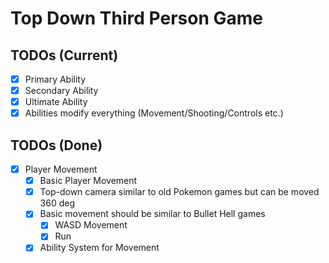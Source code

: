 # Top Down Third Person Game

## TODOs (Current)
- [X] Primary Ability
- [X] Secondary Ability
- [X] Ultimate Ability
- [X] Abilities modify everything (Movement/Shooting/Controls etc.)

## TODOs (Done)
- [X] Player Movement
    - [X] Basic Player Movement
    - [X] Top-down camera similar to old Pokemon games but can be moved 360 deg
    - [X] Basic movement should be similar to Bullet Hell games
        - [X] WASD Movement
        - [X] Run
    - [X] Ability System for Movement
